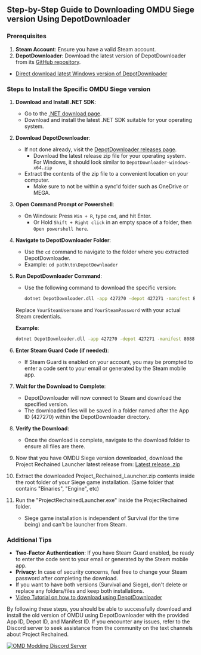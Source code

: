 ## Step-by-Step Guide to Downloading OMDU Siege version Using DepotDownloader

### Prerequisites

1. **Steam Account**: Ensure you have a valid Steam account.
2. **DepotDownloader**: Download the latest version of DepotDownloader from its [GitHub repository](https://github.com/SteamRE/DepotDownloader).
  - [Direct download latest Windows version of DepotDownloader](https://github.com/SteamRE/DepotDownloader/releases/latest/download/DepotDownloader-framework.zip)

### Steps to Install the Specific OMDU Siege version

1. **Download and Install .NET SDK**:
    - Go to the [.NET download page](https://dotnet.microsoft.com/download/dotnet).
    - Download and install the latest .NET SDK suitable for your operating system.

2. **Download DepotDownloader**:
    - If not done already, visit the [DepotDownloader releases page](https://github.com/SteamRE/DepotDownloader/releases).
      - Download the latest release zip file for your operating system. For Windows, it should look similar to `DepotDownloader-windows-x64.zip`
    - Extract the contents of the zip file to a convenient location on your computer.
      - Make sure to not be within a sync'd folder such as OneDrive or MEGA.

3. **Open Command Prompt or Powershell**:
    - On Windows: Press `Win + R`, type `cmd`, and hit Enter.
        - Or Hold `Shift + Right click` in an empty space of a folder, then `Open powershell here`.

4. **Navigate to DepotDownloader Folder**:
    - Use the `cd` command to navigate to the folder where you extracted DepotDownloader.
    - Example: `cd path\to\DepotDownloader`

5. **Run DepotDownloader Command**:
    - Use the following command to download the specific version:
      ```sh
      dotnet DepotDownloader.dll -app 427270 -depot 427271 -manifest 808827202674972462 -username YourSteamUsername -password YourSteamPassword
      ```

    Replace `YourSteamUsername` and `YourSteamPassword` with your actual Steam credentials.

    **Example**:
    ```sh
    dotnet DepotDownloader.dll -app 427270 -depot 427271 -manifest 808827202674972462 -username yourusername -password yourpassword
    ```

6. **Enter Steam Guard Code (if needed)**:
    - If Steam Guard is enabled on your account, you may be prompted to enter a code sent to your email or generated by the Steam mobile app.

7. **Wait for the Download to Complete**:
    - DepotDownloader will now connect to Steam and download the specified version.
    - The downloaded files will be saved in a folder named after the App ID (427270) within the DepotDownloader directory.

8. **Verify the Download**:
    - Once the download is complete, navigate to the download folder to ensure all files are there.

9. Now that you have OMDU Siege version downloaded, download the Project Rechained Launcher latest release from: [Latest release .zip](https://github.com/TimeMaster18/Project-Rechained/releases/latest/download/Project_Rechained_Launcher.zip)

10. Extract the downloaded Project_Rechained_Launcher.zip contents inside the root folder of your Siege game installation. (Same folder that contains "Binaries", "Engine", etc)

11. Run the "ProjectRechainedLauncher.exe" inside the ProjectRechained folder. 
    - Siege game installation is independent of Survival (for the time being) and can't be launcher from Steam.

### Additional Tips

- **Two-Factor Authentication**: If you have Steam Guard enabled, be ready to enter the code sent to your email or generated by the Steam mobile app.
- **Privacy**: In case of security concerns, feel free to change your Steam password after completing the download.
- If you want to have both versions (Survival and Siege), don't delete or replace any folders/files and keep both installations. 
- [Video Tutorial on how to download using DepotDownloader](https://www.youtube.com/watch?v=nTnmCj5v024)

By following these steps, you should be able to successfully download and install the old version of OMDU using DepotDownloader with the provided App ID, Depot ID, and Manifest ID. If you encounter any issues, refer to the Discord server to seek assistance from the community on the text channels about Project Rechained.

[![OMD Modding Discord Server](https://img.shields.io/discord/583432386960818227?color=%237289da&logo=discord&logoColor=white&label=Join%20the%20Discord%20Server)](https://discord.gg/xkZskPXtwm)